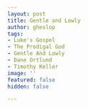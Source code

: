 ```yaml
---
layout: post
title: Gentle and Lowly
author: gheslop
tags:
- Luke's Gospel
- The Prodigal God
- Gentle And Lowly
- Dane Ortlund
- Timothy Keller
image: ''
featured: false
hidden: false

---
```

